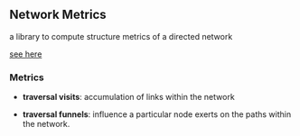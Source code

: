 ## Network Metrics
a library to compute structure metrics of a directed network

[see here](https://github.com/marksibrahim/wikipedia_network)


### Metrics
* **traversal visits**: accumulation of links within the network

* **traversal funnels**: influence a particular node exerts on the paths within the network.



